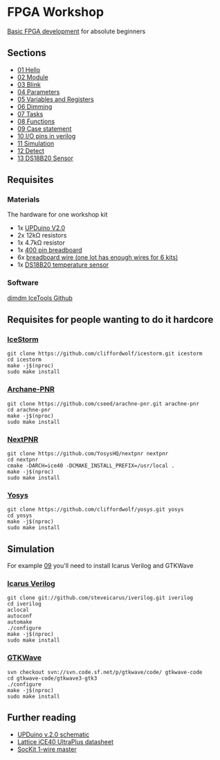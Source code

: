 # FPGA Workshop

[Basic FPGA development](docs/Basic%20FPGA%20development.pdf)
for absolute beginners

## Sections

* [01 Hello](01-hello)
* [02 Module](02-module)
* [03 Blink](03-blink)
* [04 Parameters](04-parameter)
* [05 Variables and Registers](05-varreg)
* [06 Dimming](06-dim)
* [07 Tasks](07-task)
* [08 Functions](08-function)
* [09 Case statement](09-case)
* [10 I/O pins in verilog](10-io)
* [11 Simulation](11-sim)
* [12 Detect](12-detect)
* [13 DS18B20 Sensor](13-temp-ds18b20)

## Requisites

### Materials
The hardware for one workshop kit
* 1x [UPDuino V2.0](http://www.gnarlygrey.com)
* 2x 12kΩ resistors
* 1x 4.7kΩ resistor
* 1x [400 pin breadboard](https://www.ebay.com/itm/400-Points-Solderless-Breadboard-Protoboard-PCB-Test-Tafel/303104250905?hash=item46926bd419:g:0ZIAAOSwQKdclOnX)
* 6x [breadboard wire (one lot has enough wires for 6 kits)](https://www.ebay.com/itm/65Pcs-Male-to-Male-Solderless-Flexible-Breadboard-Jumper-Cable-Wires-For-Arduino/132335990497?epid=1066101990&hash=item1ecfd6f6e1:g:jbAAAOSwEi1cdQBv)
* 1x [DS18B20 temperature sensor](https://www.ebay.com/itm/5-10-20-50PCS-DS18B20-TO-92-9-12bit-Temperature-Sensor-Dallas-Thermometer-Sensor/323535934527?epid=2074368262&hash=item4b543e943f:m:mUgBbGl2BpyCl8TGSeZYERA)

### Software
[dimdm IceTools Github](https://github.com/ddm/icetools)


## Requisites for people wanting to do it hardcore

### [IceStorm](http://www.clifford.at/icestorm/)

```
git clone https://github.com/cliffordwolf/icestorm.git icestorm
cd icestorm
make -j$(nproc)
sudo make install
```

### [Archane-PNR](https://github.com/cseed/arachne-pnr)

```
git clone https://github.com/cseed/arachne-pnr.git arachne-pnr
cd arachne-pnr
make -j$(nproc)
sudo make install
```

### [NextPNR](https://github.com/YosysHQ/nextpnr)

```
git clone https://github.com/YosysHQ/nextpnr nextpnr
cd nextpnr
cmake -DARCH=ice40 -DCMAKE_INSTALL_PREFIX=/usr/local .
make -j$(nproc)
sudo make install
```

### [Yosys](http://www.clifford.at/yosys/)

```
git clone https://github.com/cliffordwolf/yosys.git yosys
cd yosys
make -j$(nproc)
sudo make install
```

## Simulation

For example [09](/09-sim) you'll need to install Icarus Verilog and GTKWave

### [Icarus Verilog](http://iverilog.icarus.com/)

```
git clone git://github.com/steveicarus/iverilog.git iverilog
cd iverilog
aclocal
autoconf
automake
./configure
make -j$(nproc)
sudo make install
```

### [GTKWave](http://gtkwave.sourceforge.net/)

```
svn checkout svn://svn.code.sf.net/p/gtkwave/code/ gtkwave-code
cd gtkwave-code/gtkwave3-gtk3
./configure
make -j$(nproc)
sudo make install
```

## Further reading

* [UPDuino v.2.0 schematic](docs/UPDuino_v2_0_C_121217.pdf)
* [Lattice iCE40 UltraPlus datasheet](docs/ice40ultraplusfamilydatasheet.pdf)
* [SocKit 1-wire master](docs/sockit_onewire.pdf)
